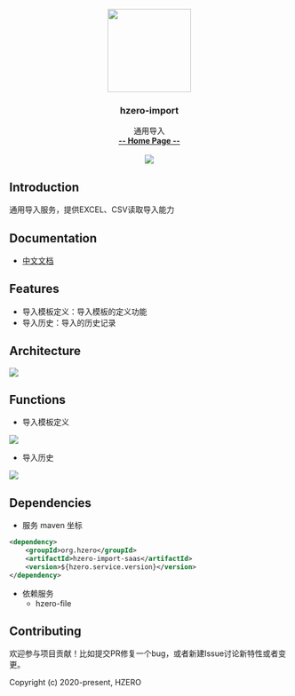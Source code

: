 <p align="center">
    <img src="https://file.open.hand-china.com/hsop-image/doc_classify/0/fed03e0fcb9d4a408d5be052fced12d1/hzero.png" width="150">
    <h3><p style="text-align:center">hzero-import</p></h3>
    <p align="center">
        通用导入
        <br>
        <a href="http://open.hand-china.com/document-center/doc/component/174/10369?doc_id=4679"><strong>-- Home Page --</strong></a>
        <br>
        <br>
         <a href="http://www.apache.org/licenses/LICENSE-2.0">
             <img src="https://img.shields.io/github/license/alibaba/arthas.svg" >
         </a>
    </p>    
</p>


## Introduction
通用导入服务，提供EXCEL、CSV读取导入能力

## Documentation
- [中文文档](http://open.hand-china.com/document-center/doc/component/174/10369?doc_id=4679)

## Features
- 导入模板定义：导入模板的定义功能
- 导入历史：导入的历史记录

## Architecture

![](http://file.open.hand-china.com/hsop-image/doc_classify/0/8fab58f1e68b427ca44cc9650df6574d/20200722144259.png)

## Functions

* 导入模板定义

![](http://file.open.hand-china.com/hsop-image/doc_classify/0/0e0401cc447e4dd1b66bf530d34c95e8/20200714142837.png)

* 导入历史

![](http://file.open.hand-china.com/hsop-image/doc_classify/0/a5974dfb321d47b88d0092186b20aeb9/20200714155714.png)

## Dependencies


* 服务 maven 坐标

```xml
<dependency>
    <groupId>org.hzero</groupId>
    <artifactId>hzero-import-saas</artifactId>
    <version>${hzero.service.version}</version>
</dependency>
```

* 依赖服务
    - hzero-file

## Contributing

欢迎参与项目贡献！比如提交PR修复一个bug，或者新建Issue讨论新特性或者变更。

Copyright (c) 2020-present, HZERO
